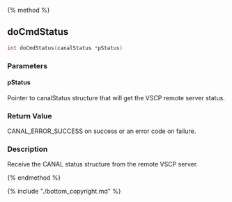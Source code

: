 
{% method %}
## doCmdStatus

```c
int doCmdStatus(canalStatus *pStatus)
```

### Parameters

#### pStatus
Pointer to canalStatus structure that will get the VSCP remote server status.


### Return Value
CANAL_ERROR_SUCCESS on success or an error code on failure. 

### Description
Receive the CANAL status structure from the remote VSCP server. 

{% endmethod %}

{% include "./bottom_copyright.md" %}